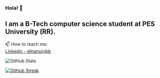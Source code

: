 ### Hola! 👋

<!---

- 🔭 I’m currently working on ...

- 👯 I’m looking to collaborate on ...
- 🤔 I’m looking for help with ...
- 💬 Ask me about ...
--->
## I am a B-Tech computer science student at PES University (RR).


 📫 How to reach me:<br/>
 [Linkedin - @hansinikb](https://www.linkedin.com/in/hansini-k-b-37a665223/)



![GitHub Stats](https://github-readme-stats.vercel.app/api?username=hansini-9740&theme=tokyonight)

[![GitHub Streak](http://github-readme-streak-stats.herokuapp.com?user=hansini-9740&theme=tokyonight&date_format=M%20j%5B%2C%20Y%5D&border=DDDCD4)](https://git.io/streak-stats)

<!--![Activity graph](https://activity-graph.herokuapp.com/graph?username=hansini-9740&theme=react-dark)-->
